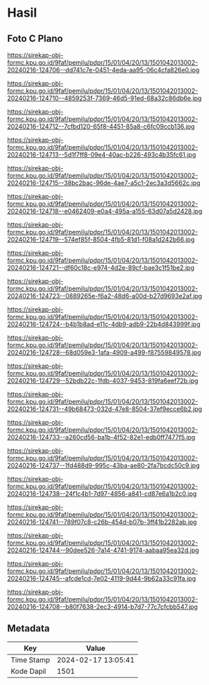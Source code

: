 # Hasil

## Foto C Plano

https://sirekap-obj-formc.kpu.go.id/9faf/pemilu/pdpr/15/01/04/20/13/1501042013002-20240216-124706--dd741c7e-0451-4eda-aa95-06c4cfa826e0.jpg

https://sirekap-obj-formc.kpu.go.id/9faf/pemilu/pdpr/15/01/04/20/13/1501042013002-20240216-124710--4859253f-7369-46d5-91ed-68a32c86db6e.jpg

https://sirekap-obj-formc.kpu.go.id/9faf/pemilu/pdpr/15/01/04/20/13/1501042013002-20240216-124712--7cfbd120-65f8-4451-85a8-c6fc09ccb136.jpg

https://sirekap-obj-formc.kpu.go.id/9faf/pemilu/pdpr/15/01/04/20/13/1501042013002-20240216-124713--5d1f7ff8-09e4-40ac-b226-493c4b35fc61.jpg

https://sirekap-obj-formc.kpu.go.id/9faf/pemilu/pdpr/15/01/04/20/13/1501042013002-20240216-124715--38bc2bac-96de-4ae7-a5c1-2ec3a3d5662c.jpg

https://sirekap-obj-formc.kpu.go.id/9faf/pemilu/pdpr/15/01/04/20/13/1501042013002-20240216-124718--e0462409-e0a4-495a-a155-63d07a5d2428.jpg

https://sirekap-obj-formc.kpu.go.id/9faf/pemilu/pdpr/15/01/04/20/13/1501042013002-20240216-124719--574ef85f-8504-4fb5-81d1-f08a1d242b66.jpg

https://sirekap-obj-formc.kpu.go.id/9faf/pemilu/pdpr/15/01/04/20/13/1501042013002-20240216-124721--df60c18c-e974-4d2e-89cf-bae3c1f51be2.jpg

https://sirekap-obj-formc.kpu.go.id/9faf/pemilu/pdpr/15/01/04/20/13/1501042013002-20240216-124723--0889265e-f6a2-48d6-a00d-b27d9693e2af.jpg

https://sirekap-obj-formc.kpu.go.id/9faf/pemilu/pdpr/15/01/04/20/13/1501042013002-20240216-124724--b4b1b8ad-e11c-4db9-adb9-22b4d843999f.jpg

https://sirekap-obj-formc.kpu.go.id/9faf/pemilu/pdpr/15/01/04/20/13/1501042013002-20240216-124728--68d059e3-1afa-4909-a499-f87559849578.jpg

https://sirekap-obj-formc.kpu.go.id/9faf/pemilu/pdpr/15/01/04/20/13/1501042013002-20240216-124729--52bdb22c-1fdb-4037-9453-819fa6eef72b.jpg

https://sirekap-obj-formc.kpu.go.id/9faf/pemilu/pdpr/15/01/04/20/13/1501042013002-20240216-124731--49b68473-032d-47e8-8504-37ef9ecce6b2.jpg

https://sirekap-obj-formc.kpu.go.id/9faf/pemilu/pdpr/15/01/04/20/13/1501042013002-20240216-124733--a260cd56-ba1b-4f52-82e1-edb0ff7477f5.jpg

https://sirekap-obj-formc.kpu.go.id/9faf/pemilu/pdpr/15/01/04/20/13/1501042013002-20240216-124737--1fd488d9-995c-43ba-ae80-2fa7bcdc50c9.jpg

https://sirekap-obj-formc.kpu.go.id/9faf/pemilu/pdpr/15/01/04/20/13/1501042013002-20240216-124738--24f1c4b1-7d97-4856-a841-cd87e6a1b2c0.jpg

https://sirekap-obj-formc.kpu.go.id/9faf/pemilu/pdpr/15/01/04/20/13/1501042013002-20240216-124741--789f07c8-c26b-454d-b07b-3ff41b2282ab.jpg

https://sirekap-obj-formc.kpu.go.id/9faf/pemilu/pdpr/15/01/04/20/13/1501042013002-20240216-124744--90dee526-7a14-4741-9174-aabaa95ea32d.jpg

https://sirekap-obj-formc.kpu.go.id/9faf/pemilu/pdpr/15/01/04/20/13/1501042013002-20240216-124745--afcde1cd-7e02-4119-9d44-9b62a33c91fa.jpg

https://sirekap-obj-formc.kpu.go.id/9faf/pemilu/pdpr/15/01/04/20/13/1501042013002-20240216-124708--b80f7638-2ec3-4914-b7d7-77c7cfcbb547.jpg


## Metadata

| Key        | Value               |
| ---------- | ------------------- |
| Time Stamp | 2024-02-17 13:05:41 |
| Kode Dapil | 1501                |



